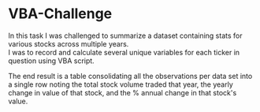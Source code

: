 # VBA-Challenge

In this task I was challenged to summarize a dataset containing stats for various stocks across multiple years.  
I was to record and calculate several unique variables for each ticker in question using VBA script. 

The end result is a table consolidating all the observations per data set into a single row noting the total stock volume traded that year, the yearly change in value of that stock, and the % annual change in that stock's value. 
